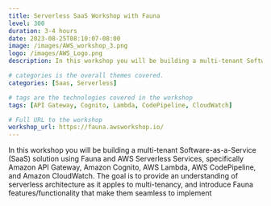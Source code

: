 ```yaml
---
title: Serverless SaaS Workshop with Fauna
level: 300
duration: 3-4 hours
date: 2023-08-25T08:10:07-08:00
image: /images/AWS_workshop_3.png
logo: /images/AWS_Logo.png
description: In this workshop you will be building a multi-tenant Software-as-a-Service (SaaS) solution using Fauna and AWS Serverless Services.

# categories is the overall themes covered. 
categories: [Saas, Serverless]

# tags are the technologies covered in the workshop
tags: [API Gateway, Cognito, Lambda, CodePipeline, CloudWatch]

# Full URL to the workshop
workshop_url: https://fauna.awsworkshop.io/
---
```

In this workshop you will be building a multi-tenant Software-as-a-Service (SaaS) solution using Fauna and AWS Serverless Services, specifically Amazon API Gateway, Amazon Cognito, AWS Lambda, AWS CodePipeline, and Amazon CloudWatch. The goal is to provide an understanding of serverless architecture as it apples to multi-tenancy, and introduce Fauna features/functionality that make them seamless to implement
